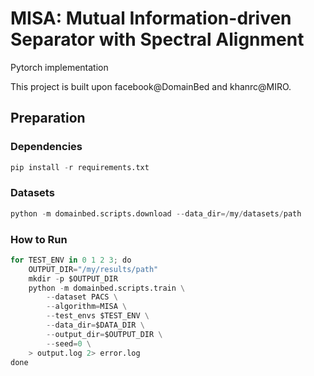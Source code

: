 # MISA: Mutual Information-driven Separator with Spectral Alignment

Pytorch implementation


This project is built upon facebook@DomainBed and khanrc@MIRO.

## Preparation

### Dependencies
```python
pip install -r requirements.txt
```

### Datasets
```python
python -m domainbed.scripts.download --data_dir=/my/datasets/path
```

### How to Run
```python
for TEST_ENV in 0 1 2 3; do
    OUTPUT_DIR="/my/results/path"
    mkdir -p $OUTPUT_DIR
    python -m domainbed.scripts.train \
        --dataset PACS \
        --algorithm=MISA \
        --test_envs $TEST_ENV \
        --data_dir=$DATA_DIR \
        --output_dir=$OUTPUT_DIR \
        --seed=0 \
    > output.log 2> error.log
done
```
